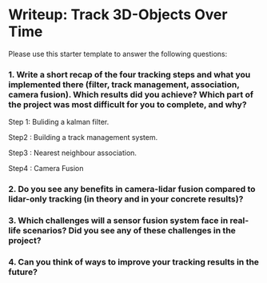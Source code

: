 # Writeup: Track 3D-Objects Over Time

Please use this starter template to answer the following questions:

### 1. Write a short recap of the four tracking steps and what you implemented there (filter, track management, association, camera fusion). Which results did you achieve? Which part of the project was most difficult for you to complete, and why?

Step 1: Buliding a kalman filter.

Step2 : Building a track management system.

Step3 : Nearest neighbour association.

Step4 : Camera Fusion


### 2. Do you see any benefits in camera-lidar fusion compared to lidar-only tracking (in theory and in your concrete results)? 


### 3. Which challenges will a sensor fusion system face in real-life scenarios? Did you see any of these challenges in the project?



### 4. Can you think of ways to improve your tracking results in the future?

